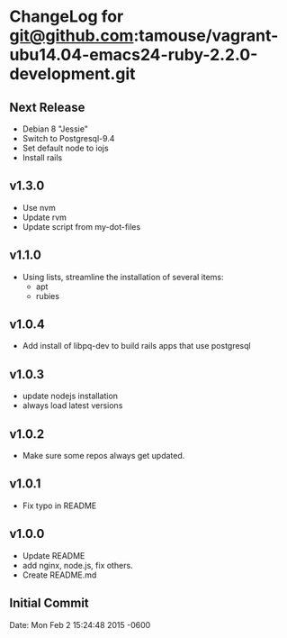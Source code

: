 # ChangeLog for git@github.com:tamouse/vagrant-ubu14.04-emacs24-ruby-2.2.0-development.git

## Next Release

* Debian 8 "Jessie"
* Switch to Postgresql-9.4
* Set default node to iojs
* Install rails

## v1.3.0

* Use nvm
* Update rvm
* Update script from my-dot-files

## v1.1.0

* Using lists, streamline the installation of several items:
    * apt
    * rubies

## v1.0.4

* Add install of libpq-dev to build rails apps that use postgresql

## v1.0.3

* update nodejs installation
* always load latest versions

## v1.0.2

* Make sure some repos always get updated.

## v1.0.1

* Fix typo in README

## v1.0.0

* Update README
* add nginx, node.js, fix others.
* Create README.md

## Initial Commit

Date:   Mon Feb 2 15:24:48 2015 -0600
